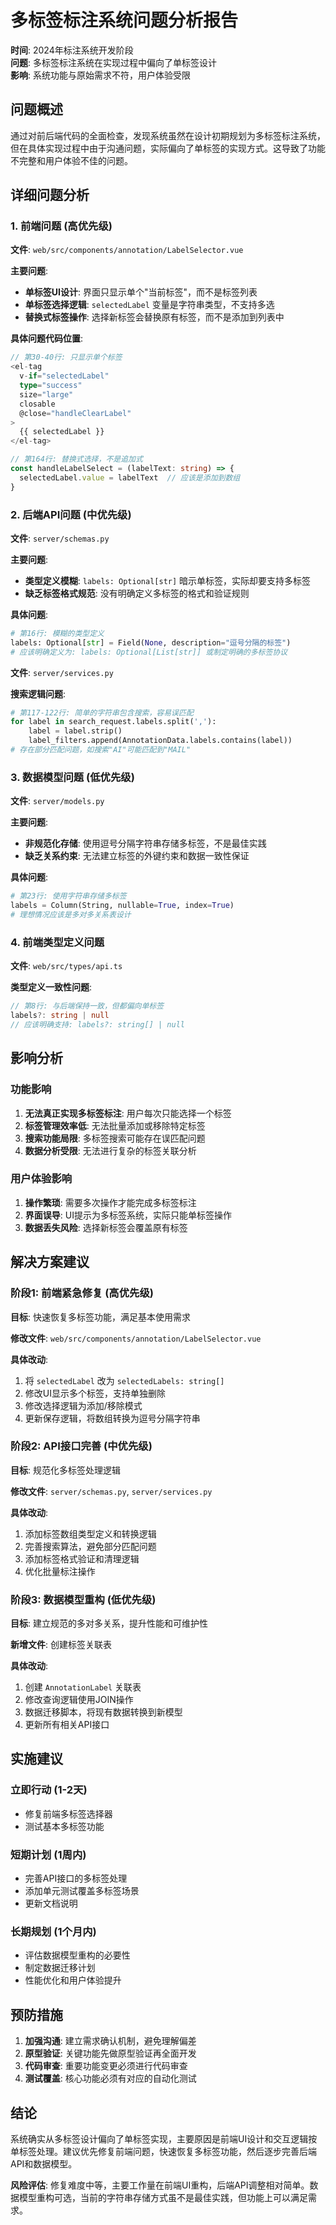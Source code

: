 # 多标签标注系统问题分析报告

**时间**: 2024年标注系统开发阶段  
**问题**: 多标签标注系统在实现过程中偏向了单标签设计  
**影响**: 系统功能与原始需求不符，用户体验受限  

## 问题概述

通过对前后端代码的全面检查，发现系统虽然在设计初期规划为多标签标注系统，但在具体实现过程中由于沟通问题，实际偏向了单标签的实现方式。这导致了功能不完整和用户体验不佳的问题。

## 详细问题分析

### 1. 前端问题 (高优先级)

**文件**: `web/src/components/annotation/LabelSelector.vue`

**主要问题**:
- **单标签UI设计**: 界面只显示单个"当前标签"，而不是标签列表
- **单标签选择逻辑**: `selectedLabel` 变量是字符串类型，不支持多选
- **替换式标签操作**: 选择新标签会替换原有标签，而不是添加到列表中

**具体问题代码位置**:
```typescript
// 第30-40行: 只显示单个标签
<el-tag
  v-if="selectedLabel"
  type="success"
  size="large"
  closable
  @close="handleClearLabel"
>
  {{ selectedLabel }}
</el-tag>

// 第164行: 替换式选择，不是追加式
const handleLabelSelect = (labelText: string) => {
  selectedLabel.value = labelText  // 应该是添加到数组
}
```

### 2. 后端API问题 (中优先级)

**文件**: `server/schemas.py`

**主要问题**:
- **类型定义模糊**: `labels: Optional[str]` 暗示单标签，实际却要支持多标签
- **缺乏标签格式规范**: 没有明确定义多标签的格式和验证规则

**具体问题**:
```python
# 第16行: 模糊的类型定义
labels: Optional[str] = Field(None, description="逗号分隔的标签")
# 应该明确定义为: labels: Optional[List[str]] 或制定明确的多标签协议
```

**文件**: `server/services.py`

**搜索逻辑问题**:
```python
# 第117-122行: 简单的字符串包含搜索，容易误匹配
for label in search_request.labels.split(','):
    label = label.strip()
    label_filters.append(AnnotationData.labels.contains(label))
# 存在部分匹配问题，如搜索"AI"可能匹配到"MAIL"
```

### 3. 数据模型问题 (低优先级)

**文件**: `server/models.py`

**主要问题**:
- **非规范化存储**: 使用逗号分隔字符串存储多标签，不是最佳实践
- **缺乏关系约束**: 无法建立标签的外键约束和数据一致性保证

**具体问题**:
```python
# 第23行: 使用字符串存储多标签
labels = Column(String, nullable=True, index=True)
# 理想情况应该是多对多关系表设计
```

### 4. 前端类型定义问题

**文件**: `web/src/types/api.ts`

**类型定义一致性问题**:
```typescript
// 第8行: 与后端保持一致，但都偏向单标签
labels?: string | null
// 应该明确支持: labels?: string[] | null
```

## 影响分析

### 功能影响
1. **无法真正实现多标签标注**: 用户每次只能选择一个标签
2. **标签管理效率低**: 无法批量添加或移除特定标签
3. **搜索功能局限**: 多标签搜索可能存在误匹配问题
4. **数据分析受限**: 无法进行复杂的标签关联分析

### 用户体验影响
1. **操作繁琐**: 需要多次操作才能完成多标签标注
2. **界面误导**: UI提示为多标签系统，实际只能单标签操作
3. **数据丢失风险**: 选择新标签会覆盖原有标签

## 解决方案建议

### 阶段1: 前端紧急修复 (高优先级)

**目标**: 快速恢复多标签功能，满足基本使用需求

**修改文件**: `web/src/components/annotation/LabelSelector.vue`

**具体改动**:
1. 将 `selectedLabel` 改为 `selectedLabels: string[]`
2. 修改UI显示多个标签，支持单独删除
3. 修改选择逻辑为添加/移除模式
4. 更新保存逻辑，将数组转换为逗号分隔字符串

### 阶段2: API接口完善 (中优先级)

**目标**: 规范化多标签处理逻辑

**修改文件**: `server/schemas.py`, `server/services.py`

**具体改动**:
1. 添加标签数组类型定义和转换逻辑
2. 完善搜索算法，避免部分匹配问题
3. 添加标签格式验证和清理逻辑
4. 优化批量标注操作

### 阶段3: 数据模型重构 (低优先级)

**目标**: 建立规范的多对多关系，提升性能和可维护性

**新增文件**: 创建标签关联表

**具体改动**:
1. 创建 `AnnotationLabel` 关联表
2. 修改查询逻辑使用JOIN操作
3. 数据迁移脚本，将现有数据转换到新模型
4. 更新所有相关API接口

## 实施建议

### 立即行动 (1-2天)
- 修复前端多标签选择器
- 测试基本多标签功能

### 短期计划 (1周内)
- 完善API接口的多标签处理
- 添加单元测试覆盖多标签场景
- 更新文档说明

### 长期规划 (1个月内)
- 评估数据模型重构的必要性
- 制定数据迁移计划
- 性能优化和用户体验提升

## 预防措施

1. **加强沟通**: 建立需求确认机制，避免理解偏差
2. **原型验证**: 关键功能先做原型验证再全面开发
3. **代码审查**: 重要功能变更必须进行代码审查
4. **测试覆盖**: 核心功能必须有对应的自动化测试

## 结论

系统确实从多标签设计偏向了单标签实现，主要原因是前端UI设计和交互逻辑按单标签处理。建议优先修复前端问题，快速恢复多标签功能，然后逐步完善后端API和数据模型。

**风险评估**: 修复难度中等，主要工作量在前端UI重构，后端API调整相对简单。数据模型重构可选，当前的字符串存储方式虽不是最佳实践，但功能上可以满足需求。 